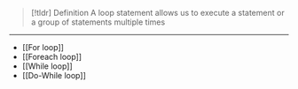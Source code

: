 > [!tldr] Definition
>A loop statement allows us to execute a statement or a group of statements multiple times

---
- [[For loop]]
- [[Foreach loop]]
- [[While loop]]
- [[Do-While loop]]